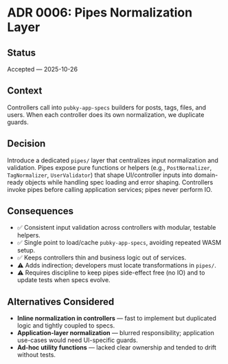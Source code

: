 # ADR 0006: Pipes Normalization Layer

## Status
Accepted — 2025-10-26

## Context
Controllers call into `pubky-app-specs` builders for posts, tags, files, and users. When each controller does its own normalization, we duplicate guards.

## Decision
Introduce a dedicated `pipes/` layer that centralizes input normalization and validation. Pipes expose pure functions or helpers (e.g., `PostNormalizer`, `TagNormalizer`, `UserValidator`) that shape UI/controller inputs into domain-ready objects while handling spec loading and error shaping. Controllers invoke pipes before calling application services; pipes never perform IO.

## Consequences
- ✅ Consistent input validation across controllers with modular, testable helpers.
- ✅ Single point to load/cache `pubky-app-specs`, avoiding repeated WASM setup.
- ✅ Keeps controllers thin and business logic out of services.
- ⚠️ Adds indirection; developers must locate transformations in `pipes/`.
- ⚠️ Requires discipline to keep pipes side-effect free (no IO) and to update tests when specs evolve.

## Alternatives Considered
- **Inline normalization in controllers** — fast to implement but duplicated logic and tightly coupled to specs.
- **Application-layer normalization** — blurred responsibility; application use-cases would need UI-specific guards.
- **Ad-hoc utility functions** — lacked clear ownership and tended to drift without tests.
